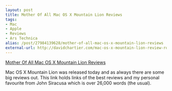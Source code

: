 ```yaml
---
layout: post
title: Mother Of All Mac OS X Mountain Lion Reviews
tags:
- Mac
- Apple
- Reviews
- Ars Technica
alias: /post/27984139628/mother-of-all-mac-os-x-mountain-lion-reviews
external-url: http://davidchartier.com/mac-os-x-mountain-lion-review-roundup
---
```

[Mother Of All Mac OS X Mountain Lion Reviews](http://davidchartier.com/mac-os-x-mountain-lion-review-roundup)

Mac OS X Mountain Lion was released today and as always there are some big reviews out. This link holds links of the best reviews and my personal favourite from John Siracusa which is over 26,000 words (the usual).

